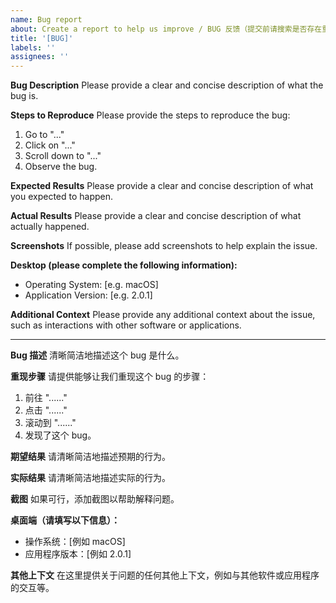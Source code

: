 ```yaml
---
name: Bug report
about: Create a report to help us improve / BUG 反馈（提交前请搜索是否存在重复issues）
title: '[BUG]'
labels: ''
assignees: ''
---
```


**Bug Description**
Please provide a clear and concise description of what the bug is.

**Steps to Reproduce**
Please provide the steps to reproduce the bug:

1. Go to "..."
2. Click on "..."
3. Scroll down to "..."
4. Observe the bug.

**Expected Results**
Please provide a clear and concise description of what you expected to happen.

**Actual Results**
Please provide a clear and concise description of what actually happened.

**Screenshots**
If possible, please add screenshots to help explain the issue.

**Desktop (please complete the following information):**

-   Operating System: [e.g. macOS]
-   Application Version: [e.g. 2.0.1]

**Additional Context**
Please provide any additional context about the issue, such as interactions with other software or applications.

---

**Bug 描述**
清晰简洁地描述这个 bug 是什么。

**重现步骤**
请提供能够让我们重现这个 bug 的步骤：

1. 前往 "......"
2. 点击 "......"
3. 滚动到 "......"
4. 发现了这个 bug。

**期望结果**
请清晰简洁地描述预期的行为。

**实际结果**
请清晰简洁地描述实际的行为。

**截图**
如果可行，添加截图以帮助解释问题。

**桌面端（请填写以下信息）：**

-   操作系统：[例如 macOS]
-   应用程序版本：[例如 2.0.1]

**其他上下文**
在这里提供关于问题的任何其他上下文，例如与其他软件或应用程序的交互等。
